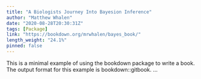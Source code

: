 ```yaml
---
title: "A Biologists Journey Into Bayesion Inference"
author: "Matthew Whalen"
date: "2020-08-28T20:30:31Z"
tags: [Package]
link: "https://bookdown.org/mrwhalen/bayes_book/"
length_weight: "24.1%"
pinned: false
---
```


This is a minimal example of using the bookdown package to write a book. The output format for this example is bookdown::gitbook. ...
